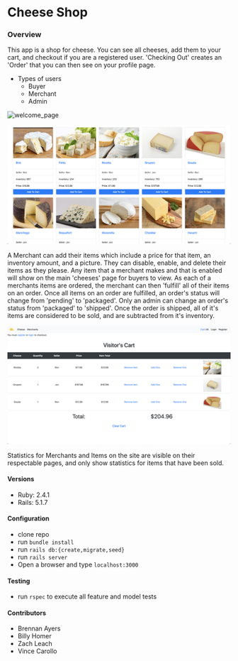 # Cheese Shop


### Overview
This app is a shop for cheese. You can see all cheeses, add them to your cart, and checkout if you are a registered user. 'Checking Out' creates an 'Order' that you can then see on your profile page.
- Types of users
  - Buyer
  - Merchant
  - Admin

![welcome_page](/app/assets/images/welcome_page.png)

![welcome_page](/app/assets/images/items_page.png)

A Merchant can add their items which include a price for that item, an inventory amount, and a picture. They can disable, enable, and delete their items as they please. Any item that a merchant makes and that is enabled will show on the main 'cheeses' page for buyers to view. As each of a merchants items are ordered, the merchant can then 'fulfill' all of their items on an order. Once all items on an order are fulfilled, an order's status will change from 'pending' to 'packaged'. Only an admin can change an order's status from 'packaged' to 'shipped'. Once the order is shipped, all of it's items are considered to be sold, and are subtracted from it's inventory.


![welcome_page](/app/assets/images/cart_page.png)

Statistics for Merchants and Items on the site are visible on their respectable pages, and only show statistics for items that have been sold.



#### Versions
- Ruby: 2.4.1
- Rails: 5.1.7

#### Configuration
- clone repo
- run `bundle install`
- run `rails db:{create,migrate,seed}`
- run `rails server`
- Open a browser and type `localhost:3000`

#### Testing
- run `rspec` to execute all feature and model tests

#### Contributors
- Brennan Ayers
- Billy Homer
- Zach Leach
- Vince Carollo
